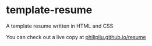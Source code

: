 # template-resume
A template resume written in HTML and CSS

You can check out a live copy at [philipliu.github.io/resume](philipliu.github.io/resume)
